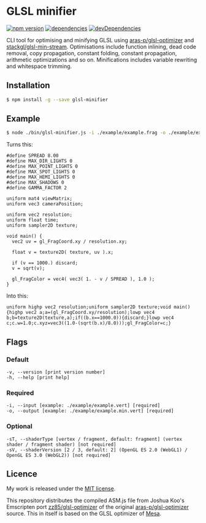 # GLSL minifier

[![npm version](https://badge.fury.io/js/glsl-minifier.svg)](https://www.npmjs.com/package/glsl-minifier)
[![dependencies](https://david-dm.org/timvanscherpenzeel/glsl-minifier.svg)](https://david-dm.org/timvanscherpenzeel/glsl-minifier)
[![devDependencies](https://david-dm.org/timvanscherpenzeel/glsl-minifier/dev-status.svg)](https://david-dm.org/timvanscherpenzeel/glsl-minifier#info=devDependencies)

CLI tool for optimising and minifying GLSL using [aras-p/glsl-optimizer](https://github.com/aras-p/glsl-optimizer) and [stackgl/glsl-min-stream](https://github.com/stackgl/glsl-min-stream). Optimisations include function inlining, dead code removal, copy propagation, constant folding, constant propagation, arithmetic optimizations and so on. Minifications includes variable rewriting and whitespace trimming.

## Installation

```sh
$ npm install -g --save glsl-minifier
```

## Example

```sh
$ node ./bin/glsl-minifier.js -i ./example/example.frag -o ./example/example.min.frag
```

Turns this:

```
#define SPREAD 8.00
#define MAX_DIR_LIGHTS 0
#define MAX_POINT_LIGHTS 0
#define MAX_SPOT_LIGHTS 0
#define MAX_HEMI_LIGHTS 0
#define MAX_SHADOWS 0
#define GAMMA_FACTOR 2

uniform mat4 viewMatrix;
uniform vec3 cameraPosition;

uniform vec2 resolution;
uniform float time;
uniform sampler2D texture;

void main() {
  vec2 uv = gl_FragCoord.xy / resolution.xy;

  float v = texture2D( texture, uv ).x;

  if (v == 1000.) discard;
  v = sqrt(v);

  gl_FragColor = vec4( vec3( 1. - v / SPREAD ), 1.0 );
}
```

Into this:

```
uniform highp vec2 resolution;uniform sampler2D texture;void main(){highp vec2 a;a=(gl_FragCoord.xy/resolution);lowp vec4 b;b=texture2D(texture,a);if((b.x==1000.0)){discard;}lowp vec4 c;c.w=1.0;c.xyz=vec3((1.0-(sqrt(b.x)/8.0)));gl_FragColor=c;}
```

## Flags

### Default

    -v, --version [print version number]
    -h, --help [print help]

### Required

    -i, --input [example: ./example/example.vert] [required]
    -o, --output [example: ./example/example.min.vert] [required]

### Optional

    -sT, --shaderType [vertex / fragment, default: fragment] (vertex shader / fragment shader) [not required]
    -sV, --shaderVersion [2 / 3, default: 2] (OpenGL ES 2.0 (WebGL1) / OpenGL ES 3.0 (WebGL2)) [not required]

## Licence

My work is released under the [MIT license](https://raw.githubusercontent.com/TimvanScherpenzeel/glsl-minifier/master/LICENSE).

This repository distributes the compiled ASM.js file from Joshua Koo's Emscripten port [zz85/glsl-optimizer](https://github.com/zz85/glsl-optimizer) of the original [aras-p/glsl-optimizer](https://github.com/aras-p/glsl-optimizer) source. This in itself is based on the GLSL optimizer of [Mesa](https://cgit.freedesktop.org/mesa/mesa/log/).
